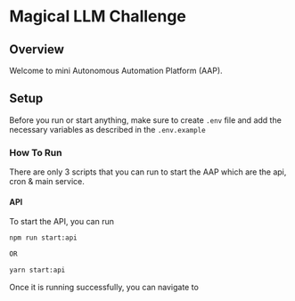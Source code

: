 # Magical LLM Challenge

## Overview

Welcome to mini Autonomous Automation Platform (AAP).

## Setup

Before you run or start anything, make sure to create `.env` file and add the necessary variables as described in the `.env.example`

### How To Run
There are only 3 scripts that you can run to start the AAP which are the api, cron & main service.

#### API
To start the API, you can run

```bash
npm run start:api

OR

yarn start:api
```

Once it is running successfully, you can navigate to

```bash

```
